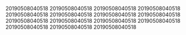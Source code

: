 20190508040518
20190508040518
20190508040518
20190508040518
20190508040518
20190508040518
20190508040518
20190508040518
20190508040518
20190508040518
20190508040518
20190508040518
20190508040518
20190508040518
20190508040518
